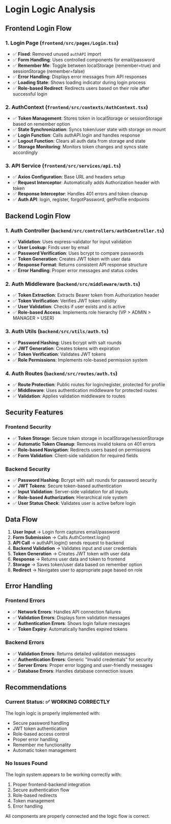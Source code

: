 # Login Logic Analysis

## Frontend Login Flow

### 1. Login Page (`frontend/src/pages/Login.tsx`)
- ✅ **Fixed**: Removed unused `authAPI` import
- ✅ **Form Handling**: Uses controlled components for email/password
- ✅ **Remember Me**: Toggle between localStorage (remember=true) and sessionStorage (remember=false)
- ✅ **Error Handling**: Displays error messages from API responses
- ✅ **Loading State**: Shows loading indicator during login process
- ✅ **Role-based Redirect**: Redirects users based on their role after successful login

### 2. AuthContext (`frontend/src/contexts/AuthContext.tsx`)
- ✅ **Token Management**: Stores token in localStorage or sessionStorage based on remember option
- ✅ **State Synchronization**: Syncs token/user state with storage on mount
- ✅ **Login Function**: Calls authAPI.login and handles response
- ✅ **Logout Function**: Clears all auth data from storage and state
- ✅ **Storage Monitoring**: Monitors token changes and syncs state accordingly

### 3. API Service (`frontend/src/services/api.ts`)
- ✅ **Axios Configuration**: Base URL and headers setup
- ✅ **Request Interceptor**: Automatically adds Authorization header with token
- ✅ **Response Interceptor**: Handles 401 errors and token cleanup
- ✅ **Auth API**: login, register, forgotPassword, getProfile endpoints

## Backend Login Flow

### 1. Auth Controller (`backend/src/controllers/authController.ts`)
- ✅ **Validation**: Uses express-validator for input validation
- ✅ **User Lookup**: Finds user by email
- ✅ **Password Verification**: Uses bcrypt to compare passwords
- ✅ **Token Generation**: Creates JWT token with user data
- ✅ **Response Format**: Returns consistent API response structure
- ✅ **Error Handling**: Proper error messages and status codes

### 2. Auth Middleware (`backend/src/middleware/auth.ts`)
- ✅ **Token Extraction**: Extracts Bearer token from Authorization header
- ✅ **Token Verification**: Verifies JWT token validity
- ✅ **User Validation**: Checks if user exists and is active
- ✅ **Role-based Access**: Implements role hierarchy (VP > ADMIN > MANAGER > USER)

### 3. Auth Utils (`backend/src/utils/auth.ts`)
- ✅ **Password Hashing**: Uses bcrypt with salt rounds
- ✅ **JWT Generation**: Creates tokens with expiration
- ✅ **Token Verification**: Validates JWT tokens
- ✅ **Role Permissions**: Implements role-based permission system

### 4. Auth Routes (`backend/src/routes/auth.ts`)
- ✅ **Route Protection**: Public routes for login/register, protected for profile
- ✅ **Middleware**: Uses authentication middleware for protected routes
- ✅ **Validation**: Applies validation middleware to routes

## Security Features

### Frontend Security
- ✅ **Token Storage**: Secure token storage in localStorage/sessionStorage
- ✅ **Automatic Token Cleanup**: Removes invalid tokens on 401 errors
- ✅ **Role-based Navigation**: Redirects users based on permissions
- ✅ **Form Validation**: Client-side validation for required fields

### Backend Security
- ✅ **Password Hashing**: Bcrypt with salt rounds for password security
- ✅ **JWT Tokens**: Secure token-based authentication
- ✅ **Input Validation**: Server-side validation for all inputs
- ✅ **Role-based Authorization**: Hierarchical role system
- ✅ **User Status Check**: Validates user is active before login

## Data Flow

1. **User Input** → Login form captures email/password
2. **Form Submission** → Calls AuthContext.login()
3. **API Call** → authAPI.login() sends request to backend
4. **Backend Validation** → Validates input and user credentials
5. **Token Generation** → Creates JWT token with user data
6. **Response** → Returns user data and token to frontend
7. **Storage** → Saves token/user data based on remember option
8. **Redirect** → Navigates user to appropriate page based on role

## Error Handling

### Frontend Errors
- ✅ **Network Errors**: Handles API connection failures
- ✅ **Validation Errors**: Displays form validation messages
- ✅ **Authentication Errors**: Shows login failure messages
- ✅ **Token Expiry**: Automatically handles expired tokens

### Backend Errors
- ✅ **Validation Errors**: Returns detailed validation messages
- ✅ **Authentication Errors**: Generic "Invalid credentials" for security
- ✅ **Server Errors**: Proper error logging and user-friendly messages
- ✅ **Database Errors**: Handles database connection issues

## Recommendations

### Current Status: ✅ WORKING CORRECTLY

The login logic is properly implemented with:
- Secure password handling
- JWT token authentication
- Role-based access control
- Proper error handling
- Remember me functionality
- Automatic token management

### No Issues Found

The login system appears to be working correctly with:
1. Proper frontend-backend integration
2. Secure authentication flow
3. Role-based redirects
4. Token management
5. Error handling

All components are properly connected and the logic flow is correct. 